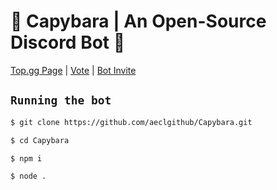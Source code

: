 # 🤖 Capybara | An Open-Source Discord Bot 🤖
[Top.gg Page](https://top.gg/bot/901820792319402024) | [Vote](https://top.gg/bot/901820792319402024/vote) | [Bot Invite](https://top.gg/bot/901820792319402024/invite)

## ``Running the bot``

```sh
$ git clone https://github.com/aeclgithub/Capybara.git
```
```sh
$ cd Capybara
```
```sh
$ npm i
```
```sh
$ node .
```
